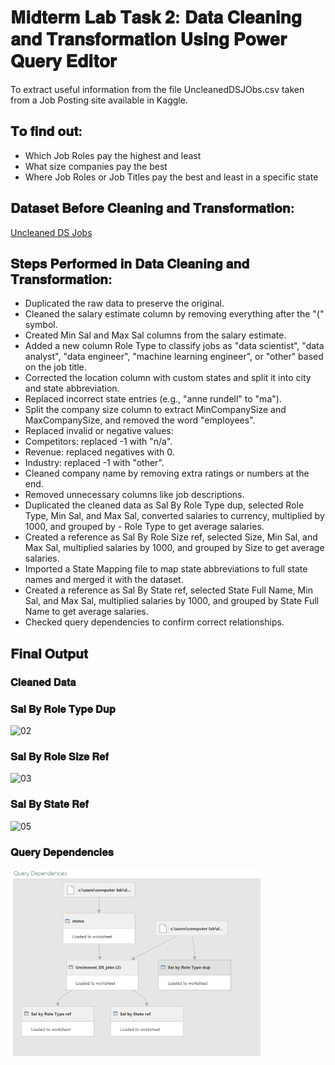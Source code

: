# 𝐌𝐢𝐝𝐭𝐞𝐫𝐦 𝐋𝐚𝐛 𝐓𝐚𝐬𝐤 𝟐: 𝐃𝐚𝐭𝐚 𝐂𝐥𝐞𝐚𝐧𝐢𝐧𝐠 𝐚𝐧𝐝 𝐓𝐫𝐚𝐧𝐬𝐟𝐨𝐫𝐦𝐚𝐭𝐢𝐨𝐧 𝐔𝐬𝐢𝐧𝐠 𝐏𝐨𝐰𝐞𝐫 𝐐𝐮𝐞𝐫𝐲 𝐄𝐝𝐢𝐭𝐨𝐫
To extract useful information from the file UncleanedDSJObs.csv taken from a Job Posting site available in Kaggle.  
## 𝐓𝐨 𝐟𝐢𝐧𝐝 𝐨𝐮𝐭:
- Which Job Roles pay the highest and least
- What size companies pay the best
- Where Job Roles or Job Titles pay the best and least in a specific state
## 𝐃𝐚𝐭𝐚𝐬𝐞𝐭 𝐁𝐞𝐟𝐨𝐫𝐞 𝐂𝐥𝐞𝐚𝐧𝐢𝐧𝐠 𝐚𝐧𝐝 𝐓𝐫𝐚𝐧𝐬𝐟𝐨𝐫𝐦𝐚𝐭𝐢𝐨𝐧:
[Uncleaned DS Jobs](https://github.com/rxnz03/EDM-Portfolio/blob/main/Midterm%20Lab%20Task%202/Uncleaned_DS_jobs.csv)

## 𝐒𝐭𝐞𝐩𝐬 𝐏𝐞𝐫𝐟𝐨𝐫𝐦𝐞𝐝 𝐢𝐧 𝐃𝐚𝐭𝐚 𝐂𝐥𝐞𝐚𝐧𝐢𝐧𝐠 𝐚𝐧𝐝 𝐓𝐫𝐚𝐧𝐬𝐟𝐨𝐫𝐦𝐚𝐭𝐢𝐨𝐧:
- Duplicated the raw data to preserve the original.  
- Cleaned the salary estimate column by removing everything after the "(" symbol.  
- Created Min Sal and Max Sal columns from the salary estimate.  
- Added a new column Role Type to classify jobs as "data scientist", "data analyst", "data engineer", "machine learning engineer", or "other" based on the job title.  
- Corrected the location column with custom states and split it into city and state abbreviation.  
- Replaced incorrect state entries (e.g., "anne rundell" to "ma").  
- Split the company size column to extract MinCompanySize and MaxCompanySize, and removed the word "employees".  
- Replaced invalid or negative values:  
- Competitors: replaced -1 with "n/a".  
- Revenue: replaced negatives with 0.  
- Industry: replaced -1 with "other".  
- Cleaned company name by removing extra ratings or numbers at the end.  
- Removed unnecessary columns like job descriptions.  
- Duplicated the cleaned data as Sal By Role Type dup, selected Role Type, Min Sal, and Max Sal, converted salaries to currency, multiplied by 1000, and grouped by - Role Type to get average salaries.  
- Created a reference as Sal By Role Size ref, selected Size, Min Sal, and Max Sal, multiplied salaries by 1000, and grouped by Size to get average salaries.  
- Imported a State Mapping file to map state abbreviations to full state names and merged it with the dataset.  
- Created a reference as Sal By State ref, selected State Full Name, Min Sal, and Max Sal, multiplied salaries by 1000, and grouped by State Full Name to get average salaries.  
- Checked query dependencies to confirm correct relationships.  

## 𝐅𝐢𝐧𝐚𝐥 𝐎𝐮𝐭𝐩𝐮𝐭
### 𝐂𝐥𝐞𝐚𝐧𝐞𝐝 𝐃𝐚𝐭𝐚


### 𝐒𝐚𝐥 𝐁𝐲 𝐑𝐨𝐥𝐞 𝐓𝐲𝐩𝐞 𝐃𝐮𝐩
![02](https://github.com/user-attachments/assets/813828ae-153c-40df-85f2-1dc2a421e3c6)


### 𝐒𝐚𝐥 𝐁𝐲 𝐑𝐨𝐥𝐞 𝐒𝐢𝐳𝐞 𝐑𝐞𝐟
![03](https://github.com/user-attachments/assets/4f7f9370-c2ac-4db5-88f7-ca13b170e17f)


### 𝐒𝐚𝐥 𝐁𝐲 𝐒𝐭𝐚𝐭𝐞 𝐑𝐞𝐟
![05](https://github.com/user-attachments/assets/918d9573-db3e-44fa-a23a-21cb714f3b09)


### 𝐐𝐮𝐞𝐫𝐲 𝐃𝐞𝐩𝐞𝐧𝐝𝐞𝐧𝐜𝐢𝐞𝐬
<img src="images/query dependencies.png" alt="Alt Text" width="400" height="300">
